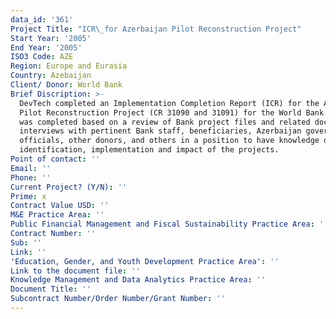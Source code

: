 ```yaml
---
data_id: '361'
Project Title: "ICR\_for Azerbaijan Pilot Reconstruction Project"
Start Year: '2005'
End Year: '2005'
ISO3 Code: AZE
Region: Europe and Eurasia
Country: Azebaijan
Client/ Donor: World Bank
Brief Discription: >-
  DevTech completed an Implementation Completion Report (ICR) for the Azerbaijan
  Pilot Reconstruction Project (CR 31090 and 31091) for the World Bank. The ICR
  was completed based on a review of Bank project files and related documents,
  interviews with pertinent Bank staff, beneficiaries, Azerbaijan government
  officials, other donors, and others in a position to have knowledge of the
  identification, implementation and impact of the projects.
Point of contact: ''
Email: ''
Phone: ''
Current Project? (Y/N): ''
Prime: x
Contract Value USD: ''
M&E Practice Area: ''
Public Financial Management and Fiscal Sustainability Practice Area: ''
Contract Number: ''
Sub: ''
Link: ''
'Education, Gender, and Youth Development Practice Area': ''
Link to the document file: ''
Knowledge Management and Data Analytics Practice Area: ''
Document Title: ''
Subcontract Number/Order Number/Grant Number: ''
---
```

